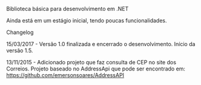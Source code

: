 ﻿Biblioteca básica para desenvolvimento em .NET

Ainda está em um estágio inicial, tendo poucas funcionalidades.

Changelog

15/03/2017 - Versão 1.0 finalizada e encerrado o desenvolvimento. Início da versão 1.5.

13/11/2015 - Adicionado projeto que faz consulta de CEP no site dos Correios.
Projeto baseado no AddressApi que pode ser encontrado em: https://github.com/emersonsoares/AddressAPI